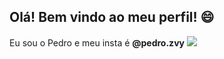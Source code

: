 ## Olá! Bem vindo ao meu perfil! 😄
Eu sou o Pedro e meu insta é **@pedro.zvy**
![](https://media1.tenor.com/m/hvGNe7VV0-IAAAAd/savagebaby-gasta.gif)
